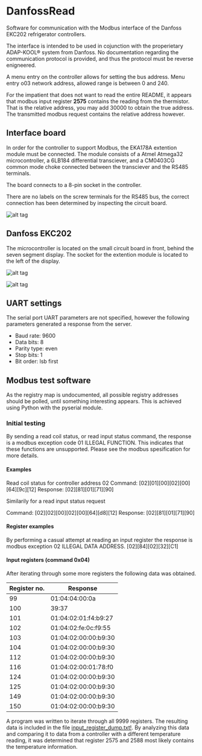# DanfossRead
Software for communication with the Modbus interface of the Danfoss EKC202 refrigerator controllers.

The interface is intended to be used in cojunction with the properietary ADAP-KOOL® system from Danfoss. No documentation regarding the communication protocol is provided, and thus the protocol must be reverse enigneered.

A menu entry on the controller allows for setting the bus address. Menu entry o03 network address, allowed range is between 0 and 240.


For the impatient that does not want to read the entire README, it appears that modbus input register **2575** contains the reading from the thermistor. That is the relative address, you may add 30000 to obtain the true address. The transmitted modbus request contains the relative address however.


## Interface board
In order for the controller to support Modbus, the EKA178A extention module must be connected. The module consists of a Atmel Atmega32 microcontroller, a 6LB184 differential transciever, and a CM0403CG common mode choke connected between the transciever and the RS485 terminals.

The board connects to a 8-pin socket in the controller.

There are no labels on the screw terminals for the RS485 bus, the correct connection has been determined by inspecting the circuit board.

![alt tag](https://raw.githubusercontent.com/gbThreepwood/DanfossRead/master/images/eka178a.jpg)


## Danfoss EKC202
The microcontroller is located on the small circuit board in front, behind the seven segment display. The socket for the extention module is located to the left of the display.

![alt tag](https://raw.githubusercontent.com/gbThreepwood/DanfossRead/master/images/ekc202_front.jpg)

![alt tag](https://raw.githubusercontent.com/gbThreepwood/DanfossRead/master/images/ekc202_top.jpg)






## UART settings
The serial port UART parameters are not specified, however the following parameters generated a response from the server.

- Baud rate: 9600
- Data bits: 8
- Parity type: even
- Stop bits: 1
- Bit order: lsb first


## Modbus test software
As the registry map is undocumented, all possible registry addresses should be polled, until something interesting appears. This is achieved using Python with the pyserial module.

### Initial testing

By sending a read coil status, or read input status command, the response is a modbus exception code 01 ILLEGAL FUNCTION. This indicates that these functions are unsupported. Please see the modbus spesification for more details.

#### Examples
Read coil status for controller address 02
Command: [02][01][00][02][00][64][9c][12]
Response: [02][81][01][71][90]

Similarily for a read input status request

Command: [02][02][00][02][00][64][d8][12]
Response: [02][81][01][71][90]

#### Register examples
By performing a casual attempt at reading an input register the response is modbus exception 02 ILLEGAL DATA ADDRESS.
[02][84][02][32][C1]


#### Input registers (command 0x04)

After iterating through some more registers the following data was obtained.


| Register no. | Response              |
|--------------|-----------------------|
| 99  | 01:04:04:00:0a                 |
| 100 | 39:37                          |
| 101 | 01:04:02:01:f4:b9:27           |
| 102 | 01:04:02:fe:0c:f9:55           |
| 103 | 01:04:02:00:00:b9:30           |
| 104 | 01:04:02:00:00:b9:30           |
| 112 | 01:04:02:00:00:b9:30           |
| 116 | 01:04:02:00:01:78:f0           |
| 124 | 01:04:02:00:00:b9:30           |
| 125 | 01:04:02:00:00:b9:30           |
| 149 | 01:04:02:00:00:b9:30           |
| 150 | 01:04:02:00:00:b9:30           |

A program was written to iterate through all 9999 registers. The resulting data is included in the file [input_register_dump.txt!](input_register_dump.txt). By analyzing this data and comparing it to data from a controller with a different temperature reading, it was determined that register 2575 and 2588 most likely contains the temperature information.
